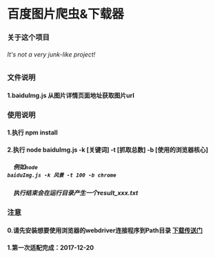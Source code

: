 # 百度图片爬虫&amp;下载器

### 关于这个项目
###### It's not a very junk-like project!

### 文件说明
#### 1.baiduImg.js 从图片详情页面地址获取图片url

### 使用说明
#### 1.执行 npm install
#### 2.执行 node baiduImg.js -k [关键词] -t [抓取总数] -b [使用的浏览器核心]
##### &ensp;&ensp;例如<code>node baiduImg.js -k 风景 -t 100 -b chrome</code>
##### &ensp;&ensp;**执行结束会在运行目录产生一个result_xxx.txt**

### 注意
#### 0.请先安装想要使用浏览器的webdriver连接程序到Path目录 <a href="http://docs.seleniumhq.org/download/">下载传送门</a>
#### 1.第一次适配完成：2017-12-20
